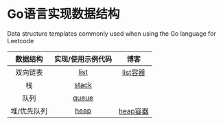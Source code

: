 # Go语言实现数据结构
Data structure templates commonly used when using the Go language for Leetcode

|  数据结构   |                      实现/使用示例代码                       |                             博客                             |
| :---------: | :----------------------------------------------------------: | :----------------------------------------------------------: |
|  双向链表   | [list](https://github.com/acezsq/Data_Structure_Golang/blob/main/list.go) | [list容器](https://github.com/acezsq/Data_Structure_Golang/blob/main/blog/list.md) |
|     栈      | [stack](https://github.com/acezsq/Data_Structure_Golang/blob/main/stack.go) |                                                              |
|    队列     | [queue](https://github.com/acezsq/Data_Structure_Golang/blob/main/queue.go) |                                                              |
| 堆/优先队列 | [heap](https://github.com/acezsq/Data_Structure_Golang/blob/main/heap.go) | [heap容器](https://github.com/acezsq/Data_Structure_Golang/blob/main/blog/heap.md) |


